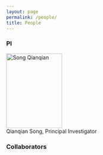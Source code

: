 ```yaml
---
layout: page
permalink: /people/
title: People
---
```


###  PI

<div class="container">
    <div class="row-fluid">
        <div class="span2">
                 <a href="../assets/pics/Song.jpg">
            <img src="../assets/pics/Song.jpg" height="200" width="150" title="Song Qianqian" alt="Song Qianqian"/>
        </a>
        </div>
    </div>
</div>
Qianqian Song, Principal Investigator 

<br/>


### Collaborators
